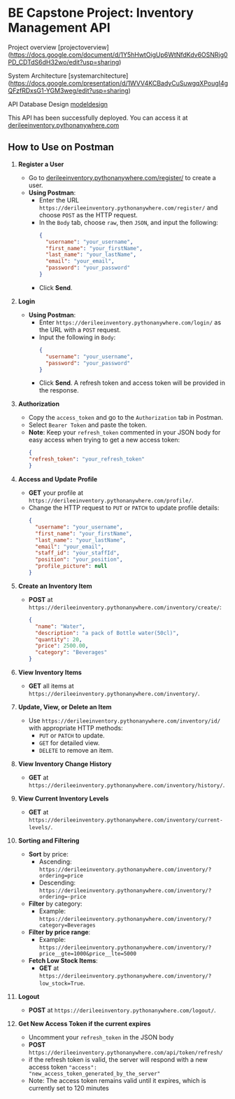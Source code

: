 # BE Capstone Project: Inventory Management API

Project overview [projectoverview] (https://docs.google.com/document/d/1Y5hHwtOigUp6WtNfdKdv6OSNRjg0PD_CDTdS6dH32wo/edit?usp=sharing)

System Architecture [systemarchitecture] (https://docs.google.com/presentation/d/1WVV4KCBadyCuSuwgqXPougI4gQFzfRDxsG1-YGM3weg/edit?usp=sharing)

API Database Design [modeldesign](https://docs.google.com/presentation/d/1PyI_o8pEeeyUAOhczz6SH_-tSPVoxQxXfcqA9VHSQwA/edit?usp=sharing)

This API has been successfully deployed. You can access it at [derileeinventory.pythonanywhere.com](https://derileeinventory.pythonanywhere.com)



## How to Use on Postman

1. **Register a User**
   - Go to [derileeinventory.pythonanywhere.com/register/](https://derileeinventory.pythonanywhere.com/register/) to create a user.
   - **Using Postman**: 
     - Enter the URL `https://derileeinventory.pythonanywhere.com/register/` and choose `POST` as the HTTP request.
     - In the `Body` tab, choose `raw`, then `JSON`, and input the following:
       ```json
       {
         "username": "your_username",
         "first_name": "your_firstName",
         "last_name": "your_lastName",
         "email": "your_email",
         "password": "your_password"
       }
       ```
     - Click **Send**.

2. **Login**
   - **Using Postman**:
     - Enter `https://derileeinventory.pythonanywhere.com/login/` as the URL with a `POST` request.
     - Input the following in `Body`:
       ```json
       {
         "username": "your_username",
         "password": "your_password"
       }
       ```
     - Click **Send**. A refresh token and access token will be provided in the response.

3. **Authorization**
   - Copy the `access_token` and go to the `Authorization` tab in Postman.
   - Select `Bearer Token` and paste the token.
   - **Note**: Keep your `refresh_token` commented in your JSON body for easy access when trying to get a new access token:
     ```json
     {  
     "refresh_token": "your_refresh_token"
     } 
     ```

4. **Access and Update Profile**
   - **GET** your profile at `https://derileeinventory.pythonanywhere.com/profile/`.
   - Change the HTTP request to `PUT` or `PATCH` to update profile details:
     ```json
     {
       "username": "your_username",
       "first_name": "your_firstName",
       "last_name": "your_lastName",
       "email": "your_email",
       "staff_id": "your_staffId",
       "position": "your_position",
       "profile_picture": null
     }
     ```

5. **Create an Inventory Item**
   - **POST** at `https://derileeinventory.pythonanywhere.com/inventory/create/`:
     ```json
     {
       "name": "Water",
       "description": "a pack of Bottle water(50cl)",
       "quantity": 20,
       "price": 2500.00,
       "category": "Beverages"
     }
     ```

6. **View Inventory Items**
   - **GET** all items at `https://derileeinventory.pythonanywhere.com/inventory/`.

7. **Update, View, or Delete an Item**
   - Use `https://derileeinventory.pythonanywhere.com/inventory/id/` with appropriate HTTP methods:
     - `PUT` or `PATCH` to update.
     - `GET` for detailed view.
     - `DELETE` to remove an item.

8. **View Inventory Change History**
   - **GET** at `https://derileeinventory.pythonanywhere.com/inventory/history/`.

9. **View Current Inventory Levels**
   - **GET** at `https://derileeinventory.pythonanywhere.com/inventory/current-levels/`.

10. **Sorting and Filtering**
    - **Sort** by price: 
      - Ascending: `https://derileeinventory.pythonanywhere.com/inventory/?ordering=price`
      - Descending: `https://derileeinventory.pythonanywhere.com/inventory/?ordering=-price`
    - **Filter** by category: 
      - Example: `https://derileeinventory.pythonanywhere.com/inventory/?category=Beverages`
    - **Filter by price range**: 
      - Example: `https://derileeinventory.pythonanywhere.com/inventory/?price__gte=1000&price__lte=5000`
    - **Fetch Low Stock Items**: 
      - **GET** at `https://derileeinventory.pythonanywhere.com/inventory/?low_stock=True`.

11. **Logout**
    -  **POST** at `https://derileeinventory.pythonanywhere.com/logout/`.
  
12. **Get New Access Token if the current expires**
    - Uncomment your `refresh_token` in the JSON body
    - **POST** `https://derileeinventory.pythonanywhere.com/api/token/refresh/`
    - if the refresh token is valid, the server will respond with a new access token `"access": "new_access_token_generated_by_the_server"`
    - Note: The access token remains valid until it expires, which is currently set to 120 minutes
